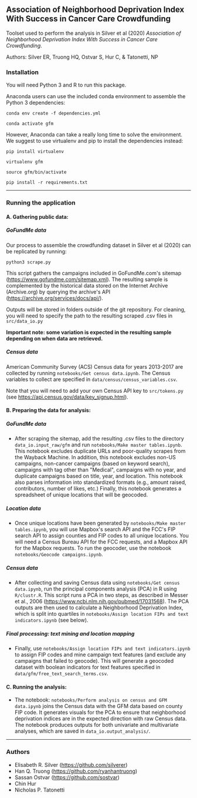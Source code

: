 ## Association of Neighborhood Deprivation Index With Success in Cancer Care Crowdfunding

Toolset used to perform the analysis in Silver et al (2020) *Association of Neighborhood Deprivation Index With Success in Cancer Care Crowdfunding*.

Authors: Silver ER, Truong HQ, Ostvar S, Hur C, & Tatonetti, NP

### Installation

You will need Python 3 and R to run this package.

Anaconda users can use the included conda environment to assemble the Python 3 dependencies:

```conda env create -f dependencies.yml```

```conda activate gfm```

However, Anaconda can take a really long time to solve the environment. We suggest to use virtualenv and pip to install the dependencies instead:

```pip install virtualenv```

```virtualenv gfm```

```source gfm/bin/activate```

```pip install -r requirements.txt```

---

### Running the application

#### A. Gathering public data:

##### GoFundMe data
Our process to assemble the crowdfunding dataset in Silver et al (2020) can be replicated by running:

```python3 scrape.py```

This script gathers the campaigns included in GoFundMe.com's sitemap (https://www.gofundme.com/sitemap.xml). The resulting sample is complemented by the historical data stored on the Internet Archive (Archive.org) by querying the archive's API (https://archive.org/services/docs/api/).

Outputs will be stored in folders outside of the git repository. For cleaning, you will need to specify the path to the resulting scraped .csv files in ```src/data_io.py```

**Important note: some variation is expected in the resulting sample depending on when data are retrieved.**

##### Census data
American Community Survey (ACS) Census data for years 2013-2017 are collected by running ```notebooks/Get census data.ipynb```. The Census variables to collect are specified in ```data/census/census_variables.csv```.

Note that you will need to add your own Census API key to ```src/tokens.py``` (see https://api.census.gov/data/key_signup.html).


#### B. Preparing the data for analysis:

##### GoFundMe data

  * After scraping the sitemap, add the resulting .csv files to the directory ```data_io.input_raw/gfm``` and run ```notebooks/Make master tables.ipynb```. This notebook excludes duplicate URLs and poor-quality scrapes from the Wayback Machine. In addition, this notebook excludes non-US campaigns, non-cancer campaigns (based on keyword search), campaigns with tag other than "Medical", campaigns with no year, and duplicate campaigns based on title, year, and location. This notebook also parses information into standardized formats (e.g., amount raised, contributors, number of likes, etc.) Finally, this notebook generates a spreadsheet of unique locations that will be geocoded.

##### Location data
  * Once unique locations have been generated by ```notebooks/Make master tables.ipynb```, you will use Mapbox's search API and the FCC's FIP search API to assign counties and FIP codes to all unique locations. You will need a Census Bureau API for the FCC requests, and a Mapbox API for the Mapbox requests. To run the geocoder, use the notebook ```notebooks/Geocode campaigns.ipynb```.


##### Census data
  * After collecting and saving Census data using ```notebooks/Get census data.ipynb```, run the principal components analysis (PCA) in R using ```R/clustr.R```. This script runs a PCA in two steps, as described in Messer et al., 2006 (https://www.ncbi.nlm.nih.gov/pubmed/17031568). The PCA outputs are then used to calculate a Neighborhood Deprivation Index, which is split into quartiles in ```notebooks/Assign location FIPs and text indicators.ipynb``` (see below).

##### Final processing: text mining and location mapping
  * Finally, use ```notebooks/Assign location FIPs and text indicators.ipynb``` to assign FIP codes and mine campaign text features (and exclude any campaigns that failed to geocode). This will generate a geocoded dataset with boolean indicators for text features specified in ```data/gfm/free_text_search_terms.csv```.

#### C. Running the analysis:

  * The notebook: ```notebooks/Perform analysis on census and GFM data.ipynb``` joins the Census data with the GFM data based on county FIP code. It generates visuals for the PCA to ensure that neighborhood deprivation indices are in the expected direction with raw Census data. The notebook produces outputs for both univariate and multivariate analyses, which are saved in ```data_io.output_analysis/```.

---

### Authors

* Elisabeth R. Silver (https://github.com/silverer)
* Han Q. Truong (https://github.com/ryanhantruong)
* Sassan Ostvar (https://github.com/sostvar)
* Chin Hur
* Nicholas P. Tatonetti
